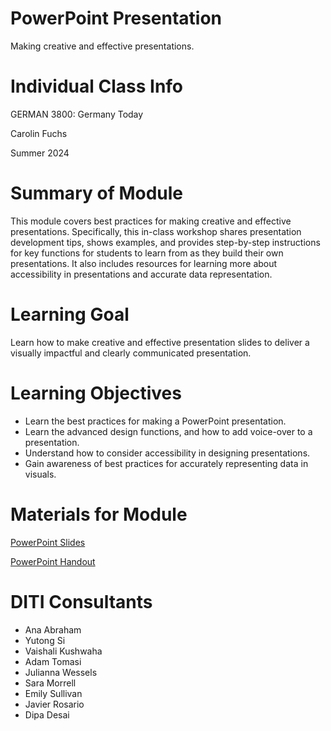 # PowerPoint Presentation
Making creative and effective presentations.

# Individual Class Info
GERMAN 3800: Germany Today

Carolin Fuchs

Summer 2024

# Summary of Module
This module covers best practices for making creative and effective presentations. Specifically, this in-class workshop shares presentation development tips, shows examples, and provides step-by-step instructions for key functions for students to learn from as they build their own presentations. It also includes resources for learning more about accessibility in presentations and accurate data representation. 

# Learning Goal

Learn how to make creative and effective presentation slides to deliver a visually impactful and clearly communicated presentation.

# Learning Objectives

- Learn the best practices for making a PowerPoint presentation.
- Learn the advanced design functions, and how to add voice-over to a presentation.
- Understand how to consider accessibility in designing presentations.
- Gain awareness of best practices for accurately representing data in visuals. 

# Materials for Module

[PowerPoint Slides](https://github.com/NULabNortheastern/digitalassignmentshowcase/blob/f9a27854b958530f7a82d24f0c75f2e08ee88b27/digital-communication_presentation/su24-fuchs-german3800-powerpoint/SU24_Fuchs_Powerpoint_Slides.pdf)

[PowerPoint Handout](https://github.com/NULabNortheastern/digitalassignmentshowcase/blob/e9fbe0214f17fd0e50210e410635620f4be0511e/digital-communication_presentation/su24-fuchs-german3800-powerpoint/SU24_Fuchs_PowerPoint_Handout.pdf)


# DITI Consultants
- Ana Abraham
- Yutong Si
- Vaishali Kushwaha
- Adam Tomasi
- Julianna Wessels
- Sara Morrell
- Emily Sullivan
- Javier Rosario
- Dipa Desai



